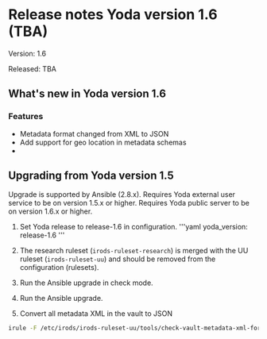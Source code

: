 # Release notes Yoda version 1.6 (TBA)

Version: 1.6

Released: TBA

## What's new in Yoda version 1.6
### Features
- Metadata format changed from XML to JSON
- Add support for geo location in metadata schemas
-

## Upgrading from Yoda version 1.5
Upgrade is supported by Ansible (2.8.x).
Requires Yoda external user service to be on version 1.5.x or higher.
Requires Yoda public server to be on version 1.6.x or higher.

1. Set Yoda release to release-1.6 in configuration.
'''yaml
yoda_version: release-1.6
'''

2. The research ruleset (`irods-ruleset-research`) is merged with the UU ruleset (`irods-ruleset-uu`) and should be removed from the configuration (rulesets).

3. Run the Ansible upgrade in check mode.

4. Run the Ansible upgrade.

5. Convert all metadata XML in the vault to JSON
```bash
irule -F /etc/irods/irods-ruleset-uu/tools/check-vault-metadata-xml-for-transformation-to-json.r
```
